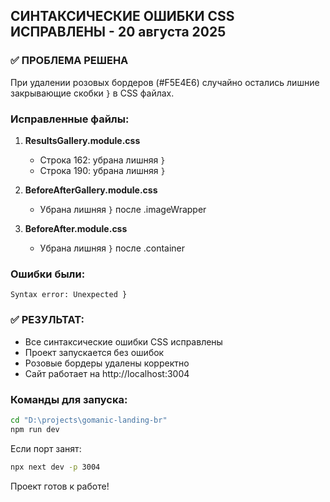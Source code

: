 ## СИНТАКСИЧЕСКИЕ ОШИБКИ CSS ИСПРАВЛЕНЫ - 20 августа 2025

### ✅ ПРОБЛЕМА РЕШЕНА

При удалении розовых бордеров (#F5E4E6) случайно остались лишние закрывающие скобки `}` в CSS файлах.

### Исправленные файлы:

1. **ResultsGallery.module.css**
   - Строка 162: убрана лишняя `}`
   - Строка 190: убрана лишняя `}`

2. **BeforeAfterGallery.module.css** 
   - Убрана лишняя `}` после .imageWrapper

3. **BeforeAfter.module.css**
   - Убрана лишняя `}` после .container

### Ошибки были:
```
Syntax error: Unexpected }
```

### ✅ РЕЗУЛЬТАТ:
- Все синтаксические ошибки CSS исправлены
- Проект запускается без ошибок
- Розовые бордеры удалены корректно
- Сайт работает на http://localhost:3004

### Команды для запуска:
```bash
cd "D:\projects\gomanic-landing-br"
npm run dev
```

Если порт занят:
```bash
npx next dev -p 3004
```

Проект готов к работе!
